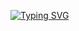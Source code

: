 [<a href="https://git.io/typing-svg"><img src="https://readme-typing-svg.demolab.com?font=Fira+Code&weight=200&pause=1000&color=1DB625&background=FF000000&width=435&lines=Hello%2C+i'm+Arshia...++(Loading);Welcom+to+my+profile.;Check+out+my+projects." alt="Typing SVG" /></a>](https://readme-typing-svg.demolab.com/demo/?font=Arial&weight=200&color=1DB625&background=FF000000&lines=Hello%2C+i'm+Arshia...++(Loading);Welcom+to+my+profile.;Check+out+my+projects.)
<!--](https://readme-typing-svg.demolab.com/demo/?font=Arial&weight=200&color=1DB625&background=FF000000&lines=Hello%2C+i'm+Arshia...++(Loading);Welcom+to+my+profile.;Check+out+my+projects.)
**arshia-kh26/arshia-kh26** is a ✨ _special_ ✨ repository because its `README.md` (this file) appears on your GitHub profile.

## Hi there 👋
Here are some ideas to get you started:

- 🔭 I’m currently working on ...
- 🌱 I’m currently learning ...
- 👯 I’m looking to collaborate on ...
- 🤔 I’m looking for help with ...
- 💬 Ask me about ...
- 📫 How to reach me: ...
- 😄 Pronouns: ...
- ⚡ Fun fact: ...
-->
